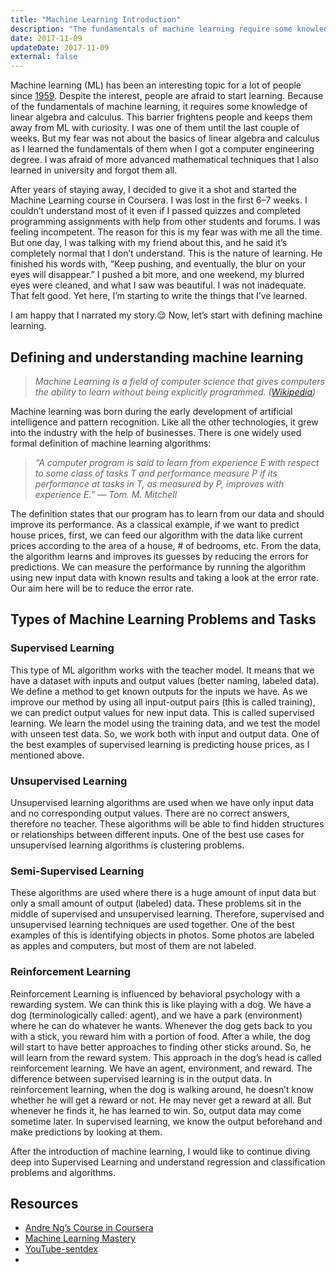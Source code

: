 ```yaml
---
title: "Machine Learning Introduction"
description: "The fundamentals of machine learning require some knowledge of linear algebra and calculus. This barrier frightens people and keeps them away from machine learning with curiosity."
date: 2017-11-09
updateDate: 2017-11-09
external: false
---
```


Machine learning (ML) has been an interesting topic for a lot of people since [1959](http://ieeexplore.ieee.org/document/5392560/?reload=true). Despite the interest, people are afraid to start learning. Because of the fundamentals of machine learning, it requires some knowledge of linear algebra and calculus. This barrier frightens people and keeps them away from ML with curiosity. I was one of them until the last couple of weeks. But my fear was not about the basics of linear algebra and calculus as I learned the fundamentals of them when I got a computer engineering degree. I was afraid of more advanced mathematical techniques that I also learned in university and forgot them all.

After years of staying away, I decided to give it a shot and started the Machine Learning course in Coursera. I was lost in the first 6–7 weeks. I couldn’t understand most of it even if I passed quizzes and completed programming assignments with help from other students and forums. I was feeling incompetent. The reason for this is my fear was with me all the time. But one day, I was talking with my friend about this, and he said it’s completely normal that I don’t understand. This is the nature of learning. He finished his words with, “Keep pushing, and eventually, the blur on your eyes will disappear.” I pushed a bit more, and one weekend, my blurred eyes were cleaned, and what I saw was beautiful. I was not inadequate. That felt good. Yet here, I’m starting to write the things that I’ve learned.

I am happy that I narrated my story.😌 Now, let’s start with defining machine learning.

## Defining and understanding machine learning

> _Machine Learning is a field of computer science that gives computers the ability to learn without being explicitly programmed. ([Wikipedia](https://en.wikipedia.org/wiki/Machine_learning))_

Machine learning was born during the early development of artificial intelligence and pattern recognition. Like all the other technologies, it grew into the industry with the help of businesses. There is one widely used formal definition of machine learning algorithms:

> _“A computer program is said to learn from experience E with respect to some class of tasks T and performance measure P if its performance at tasks in T, as measured by P, improves with experience E.” — Tom. M. Mitchell_

The definition states that our program has to learn from our data and should improve its performance. As a classical example, if we want to predict house prices, first, we can feed our algorithm with the data like current prices according to the area of a house, # of bedrooms, etc. From the data, the algorithm learns and improves its guesses by reducing the errors for predictions. We can measure the performance by running the algorithm using new input data with known results and taking a look at the error rate. Our aim here will be to reduce the error rate.

## Types of Machine Learning Problems and Tasks

### Supervised Learning

This type of ML algorithm works with the teacher model. It means that we have a dataset with inputs and output values (better naming, labeled data). We define a method to get known outputs for the inputs we have. As we improve our method by using all input-output pairs (this is called training), we can predict output values for new input data. This is called supervised learning. We learn the model using the training data, and we test the model with unseen test data. So, we work both with input and output data. One of the best examples of supervised learning is predicting house prices, as I mentioned above.

### Unsupervised Learning

Unsupervised learning algorithms are used when we have only input data and no corresponding output values. There are no correct answers, therefore no teacher. These algorithms will be able to find hidden structures or relationships between different inputs. One of the best use cases for unsupervised learning algorithms is clustering problems.

### Semi-Supervised Learning

These algorithms are used where there is a huge amount of input data but only a small amount of output (labeled) data. These problems sit in the middle of supervised and unsupervised learning. Therefore, supervised and unsupervised learning techniques are used together. One of the best examples of this is identifying objects in photos. Some photos are labeled as apples and computers, but most of them are not labeled.

### Reinforcement Learning

Reinforcement Learning is influenced by behavioral psychology with a rewarding system. We can think this is like playing with a dog. We have a dog (terminologically called: agent), and we have a park (environment) where he can do whatever he wants. Whenever the dog gets back to you with a stick, you reward him with a portion of food. After a while, the dog will start to have better approaches to finding other sticks around. So, he will learn from the reward system. This approach in the dog’s head is called reinforcement learning. We have an agent, environment, and reward. The difference between supervised learning is in the output data. In reinforcement learning, when the dog is walking around, he doesn’t know whether he will get a reward or not. He may never get a reward at all. But whenever he finds it, he has learned to win. So, output data may come sometime later. In supervised learning, we know the output beforehand and make predictions by looking at them.

After the introduction of machine learning, I would like to continue diving deep into Supervised Learning and understand regression and classification problems and algorithms.

## Resources

- [Andre Ng’s Course in Coursera](https://www.coursera.org/learn/machine-learning/)
- [Machine Learning Mastery](https://machinelearningmastery.com/)
- [YouTube-sentdex](https://www.youtube.com/user/sentdex/)
-
